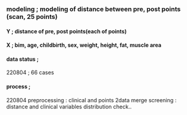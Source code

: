 ### modeling ;  modeling of distance between pre, post points (scan, 25 points)
#### Y ; distance of pre, post points(each of points)
#### X ; bim, age, childbirth, sex, weight, height, fat, muscle area

#### data status ; 
220804 ; 66 cases 

#### process ; 
220804
preprocessing : clinical and points 2data merge
screening : distance and clinical variables distribution check..
